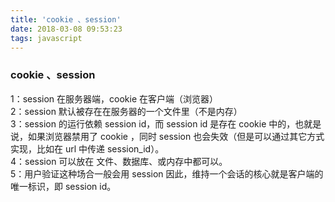```yaml
---
title: 'cookie 、session'
date: 2018-03-08 09:53:23
tags: javascript
---
```


### cookie 、session

1：session 在服务器端，cookie 在客户端（浏览器）  
2：session 默认被存在在服务器的一个文件里（不是内存）  
3：session 的运行依赖 session id，而 session id 是存在 cookie 中的，也就是说，如果浏览器禁用了 cookie ，同时 session 也会失效（但是可以通过其它方式实现，比如在 url 中传递 session_id）。  
4：session 可以放在 文件、数据库、或内存中都可以。  
5：用户验证这种场合一般会用 session 因此，维持一个会话的核心就是客户端的唯一标识，即 session id。  

